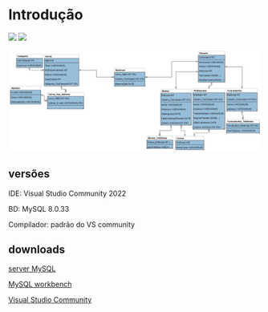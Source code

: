 # Introdução
![](https://img.shields.io/badge/c%23-%2366217B?style=for-the-badge&logo=csharp&logoColor=white)
![](https://img.shields.io/badge/MySQL-%231e4c68?style=for-the-badge&logo=MySQL&logoColor=%23e3752c)


<div>
    <img src="BD_Biblioteca\lookout.png" alt="lookout">
<div\>



## versões

IDE:  Visual Studio Community 2022

BD: MySQL 8.0.33

Compilador: padrão do VS community

## downloads

[server MySQL](https://dev.mysql.com/downloads/file/?id=518220)

[MySQL workbench](https://dev.mysql.com/downloads/file/?id=517975)

[Visual Studio Community](https://visualstudio.microsoft.com/pt-br/vs/community/)